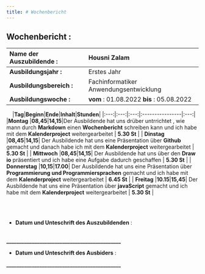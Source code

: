 ```yaml
---
title: # Wochenbericht 
---
```

## Wochenbericht :
| **Name der Auszubildende :** | Housni Zalam |
|:--------|:--------|
| **Ausbildungsjahr :** | Erstes Jahr |   
| **Ausbildungsbereich :** | Fachinformatiker Anwendungsentwicklung |   
| **Ausbildungswoche :** | **vom** : 01.08.2022 **bis** : 05.08.2022 |

&nbsp;
&nbsp;
|**Tag**|**Beginn**|**Ende**|**Inhalt**|**Stunden**|
|:---:|:---:|:---:|:----------------|:---:|
|**Montag** |**08,45**|**14,15**|Der Ausbildende hat uns drüber untrrichtet , wie mann durch **Markdown** einen **Wochenbericht** schreiben kann und ich habe mit dem **Kalenderproject** weitergearbeitet | **5.30 St** |
| **Dinstag** |**08,45**|**14,15**| Der Ausbildende hat uns eine Präsentation über **Github** gemacht und danach habe ich mit dem **Kalenderproject** weitergearbeitet | **5.30 St** |
| **Mittwoch** |**08,45**|**14,15**|  Der Ausbildende hat uns über den **Draw io** präsentiert und ich habe eine Aufgabe dadurch geschaffen | **5.30 St** |
| **Donnerstag** |**10,15**|**17.00**| Der Ausbildende hat uns eine Präsentation über **Programmierung und Programmiersprachen** gemacht und ich habe mit dem **Kalenderproject** weitergearbeitet | **6.45 St** |
| **Freitag** |**10.15**|**15,45**| Der Ausbildende hat uns eine Präsentation über **javaScript** gemacht und ich habe mit dem **Kalenderproject** weitergearbeitet | **5.30 St** |

&nbsp;
\
&nbsp;
* **Datum und Unteschrift des Auszubildenden** :    
&nbsp;
&nbsp;

**_____________________________________________**
&nbsp;
&nbsp;
* **Datum und Unteschrift des Ausbiders** :
&nbsp;
&nbsp;

**_____________________________________________**